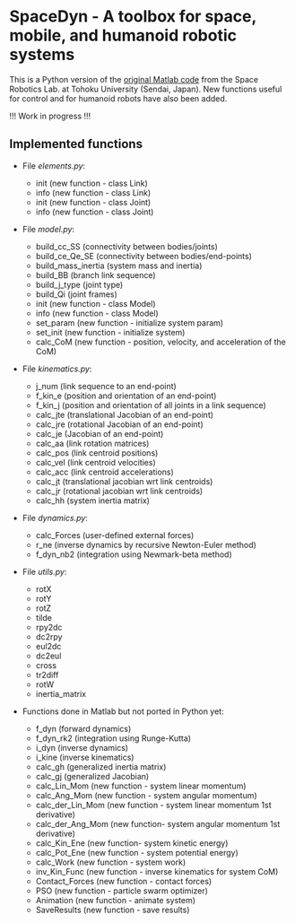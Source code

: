 # SpaceDyn - A toolbox for space, mobile, and humanoid robotic systems

This is a Python version of the [original Matlab code](http://www.astro.mech.tohoku.ac.jp/spacedyn/) from the Space Robotics Lab. at Tohoku University (Sendai, Japan). New functions useful for control and for humanoid robots have also been added.

!!! Work in progress !!!

## Implemented functions

- File *elements.py*:
  - init (new function - class Link)
  - info (new function - class Link)
  - init (new function - class Joint)
  - info (new function - class Joint)

- File *model.py*:
  - build_cc_SS (connectivity between bodies/joints)
  - build_ce_Qe_SE (connectivity between bodies/end-points)
  - build_mass_inertia (system mass and inertia)
  - build_BB (branch link sequence)
  - build_j_type (joint type)
  - build_Qi (joint frames)
  - init (new function - class Model)
  - info (new function - class Model)
  - set_param (new function - initialize system param)
  - set_init (new function - initialize system)
  - calc_CoM (new function - position, velocity, and acceleration of the CoM)

- File *kinematics.py*:
  - j_num (link sequence to an end-point)
  - f_kin_e (position and orientation of an end-point)
  - f_kin_j (position and orientation of all joints in a link sequence)
  - calc_jte (translational Jacobian of an end-point)
  - calc_jre (rotational Jacobian of an end-point)
  - calc_je (Jacobian of an end-point)
  - calc_aa (link rotation matrices)
  - calc_pos (link centroid positions)
  - calc_vel (link centroid velocities)
  - calc_acc (link centroid accelerations)
  - calc_jt (translational jacobian wrt link centroids)
  - calc_jr (rotational jacobian wrt link centroids)
  - calc_hh (system inertia matrix)

- File *dynamics.py*:
  - calc_Forces (user-defined external forces)
  - r_ne (inverse dynamics by recursive Newton-Euler method)
  - f_dyn_nb2 (integration using Newmark-beta method)

- File *utils.py*:
  - rotX
  - rotY
  - rotZ
  - tilde
  - rpy2dc
  - dc2rpy
  - eul2dc
  - dc2eul
  - cross
  - tr2diff
  - rotW
  - inertia_matrix

- Functions done in Matlab but not ported in Python yet:
  - f_dyn (forward dynamics)
  - f_dyn_rk2 (integration using Runge-Kutta)
  - i_dyn (inverse dynamics)
  - i_kine (inverse kinematics)
  - calc_gh (generalized inertia matrix)
  - calc_gj (generalized Jacobian)
  - calc_Lin_Mom (new function - system linear momentum)
  - calc_Ang_Mom (new function - system angular momentum)
  - calc_der_Lin_Mom (new function - system linear momentum 1st derivative)
  - calc_der_Ang_Mom (new function- system angular momentum 1st derivative)
  - calc_Kin_Ene (new function- system kinetic energy)
  - calc_Pot_Ene (new function - system potential energy)
  - calc_Work (new function - system work)
  - inv_Kin_Func (new function - inverse kinematics for system CoM)
  - Contact_Forces (new function - contact forces)
  - PSO (new function - particle swarm optimizer)
  - Animation (new function - animate system)
  - SaveResults (new function - save results)
